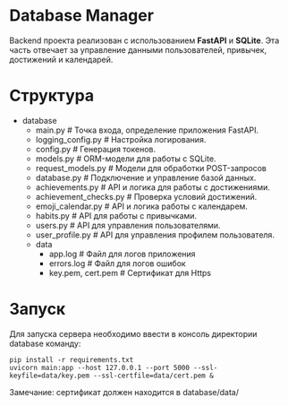 # Database Manager

Backend проекта реализован с использованием **FastAPI** и **SQLite**. Эта часть отвечает за управление данными
пользователей, привычек, достижений и календарей.

# Структура

- database
    - main.py # Точка входа, определение приложения FastAPI.
    - logging_config.py # Настройка логирования.
    - config.py # Генерация токенов.
    - models.py # ORM-модели для работы с SQLite.
    - request_models.py # Модели для обработки POST-запросов
    - database.py # Подключение и управление базой данных.
    - achievements.py # API и логика для работы с достижениями.
    - achievement_checks.py # Проверка условий достижений.
    - emoji_calendar.py # API и логика работы с календарем.
    - habits.py # API для работы с привычками.
    - users.py # API для управления пользователями.
    - user_profile.py # API для управления профилем пользователя.
    - data
        - app.log # Файл для логов приложения
        - errors.log # Файл для логов ошибок
        - key.pem, cert.pem # Сертификат для Https

# Запуск

Для запуска сервера необходимо ввести в консоль директории database команду:

```shell
pip install -r requirements.txt
uvicorn main:app --host 127.0.0.1 --port 5000 --ssl-keyfile=data/key.pem --ssl-certfile=data/cert.pem &
```

Замечание: сертификат должен находится в database/data/